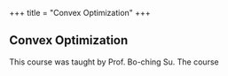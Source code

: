 +++
title = "Convex Optimization"
+++

## Convex Optimization

This course was taught by Prof. Bo-ching Su. The course
